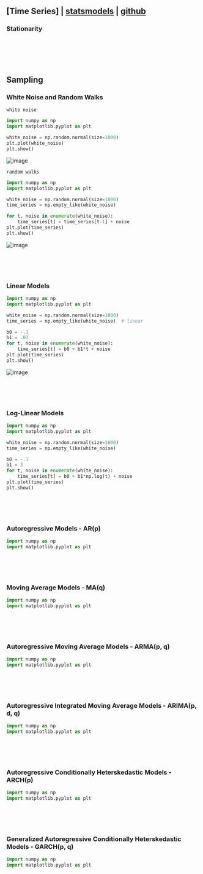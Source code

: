 ## [Time Series] | [statsmodels](https://www.statsmodels.org/stable/api.html) | [github](https://github.com/statsmodels/statsmodels)

### Stationarity
```python

```

<br><br><br>
## Sampling
### White Noise and Random Walks
`white noise`
```python
import numpy as np
import matplotlib.pyplot as plt

white_noise = np.random.normal(size=1000)
plt.plot(white_noise)
plt.show()
```
![image](https://user-images.githubusercontent.com/52376448/96222992-2d21d580-0fc8-11eb-840a-8c422fbe650a.png)

`random walks`
```python
import numpy as np
import matplotlib.pyplot as plt

white_noise = np.random.normal(size=1000)
time_series = np.empty_like(white_noise)

for t, noise in enumerate(white_noise):
    time_series[t] = time_series[t-1] + noise
plt.plot(time_series)
plt.show()
```
![image](https://user-images.githubusercontent.com/52376448/96223026-3b6ff180-0fc8-11eb-9dd6-2ce0be02ab9f.png)

<br><br><br>
### Linear Models
```python
import numpy as np
import matplotlib.pyplot as plt

white_noise = np.random.normal(size=1000)
time_series = np.empty_like(white_noise)  # linear

b0 = -.1
b1 = .03
for t, noise in enumerate(white_noise):
    time_series[t] = b0 + b1*t + noise
plt.plot(time_series)
plt.show()
```
![image](https://user-images.githubusercontent.com/52376448/96223798-7888b380-0fc9-11eb-8bdb-98965c619a6f.png)

<br><br><br>
### Log-Linear Models
```python
import numpy as np
import matplotlib.pyplot as plt

white_noise = np.random.normal(size=1000)
time_series = np.empty_like(white_noise)

b0 = -.1
b1 = 3
for t, noise in enumerate(white_noise):
    time_series[t] = b0 + b1*np.log(t) + noise
plt.plot(time_series)
plt.show()
```

<br><br><br>
### Autoregressive Models - AR(p)
```python
import numpy as np
import matplotlib.pyplot as plt


```

<br><br><br>
### Moving Average Models - MA(q)
```python
import numpy as np
import matplotlib.pyplot as plt


```

<br><br><br>
### Autoregressive Moving Average Models - ARMA(p, q)
```python
import numpy as np
import matplotlib.pyplot as plt


```

<br><br><br>
### Autoregressive Integrated Moving Average Models - ARIMA(p, d, q)
```python
import numpy as np
import matplotlib.pyplot as plt


```

<br><br><br>
### Autoregressive Conditionally Heterskedastic Models - ARCH(p)
```python
import numpy as np
import matplotlib.pyplot as plt


```

<br><br><br>
### Generalized Autoregressive Conditionally Heterskedastic Models - GARCH(p, q)
```python
import numpy as np
import matplotlib.pyplot as plt


```

